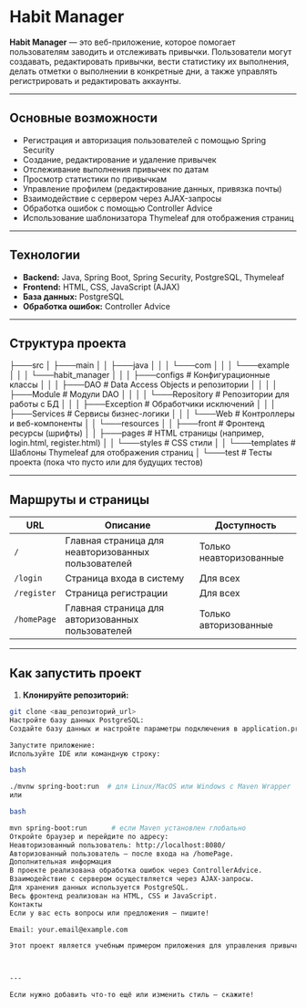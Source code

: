 # Habit Manager

**Habit Manager** — это веб-приложение, которое помогает пользователям заводить и отслеживать привычки. Пользователи могут создавать, редактировать привычки, вести статистику их выполнения, делать отметки о выполнении в конкретные дни, а также управлять регистрировать и редактировать аккаунты.

---

## Основные возможности

- Регистрация и авторизация пользователей с помощью Spring Security
- Создание, редактирование и удаление привычек
- Отслеживание выполнения привычек по датам
- Просмотр статистики по привычкам
- Управление профилем (редактирование данных, привязка почты)
- Взаимодействие с сервером через AJAX-запросы
- Обработка ошибок с помощью Controller Advice
- Использование шаблонизатора Thymeleaf для отображения страниц

---

## Технологии

- **Backend:** Java, Spring Boot, Spring Security, PostgreSQL, Thymeleaf
- **Frontend:** HTML, CSS, JavaScript (AJAX)
- **База данных:** PostgreSQL
- **Обработка ошибок:** Controller Advice

---

## Структура проекта

├───src │ ├───main │ │ ├───java │ │ │ └───com │ │ │ └───example │ │ │ └───habit_manager │ │ │ ├───configs # Конфигурационные классы │ │ │ ├───DAO # Data Access Objects и репозитории │ │ │ │ ├───Module # Модули DAO │ │ │ │ └───Repository # Репозитории для работы с БД │ │ │ ├───Exception # Обработчики исключений │ │ │ ├───Services # Сервисы бизнес-логики │ │ │ └───Web # Контроллеры и веб-компоненты │ │ └───resources │ │ ├───front # Фронтенд ресурсы (шрифты) │ │ ├───pages # HTML страницы (например, login.html, register.html) │ │ └───styles # CSS стили │ │ └───templates # Шаблоны Thymeleaf для отображения страниц │ └───test # Тесты проекта (пока что пусто или для будущих тестов)



---

## Маршруты и страницы

| URL                | Описание                                              | Доступность                     |
|--------------------|--------------------------------------------------------|--------------------------------|
| `/`                | Главная страница для неавторизованных пользователей  | Только неавторизованные        |
| `/login`           | Страница входа в систему                                | Для всех                       |
| `/register`        | Страница регистрации                                   | Для всех                       |
| `/homePage`        | Главная страница для авторизованных пользователей     | Только авторизованные         |

---

## Как запустить проект

1. **Клонируйте репозиторий:**

```bash
git clone <ваш_репозиторий_url>
Настройте базу данных PostgreSQL:
Создайте базу данных и настройте параметры подключения в application.properties или application.yml.

Запустите приложение:
Используйте IDE или командную строку:

bash

./mvnw spring-boot:run  # для Linux/MacOS или Windows с Maven Wrapper
или

bash

mvn spring-boot:run      # если Maven установлен глобально
Откройте браузер и перейдите по адресу:
Неавторизованный пользователь: http://localhost:8080/
Авторизованный пользователь — после входа на /homePage.
Дополнительная информация
В проекте реализована обработка ошибок через ControllerAdvice.
Взаимодействие с сервером осуществляется через AJAX-запросы.
Для хранения данных используется PostgreSQL.
Весь фронтенд реализован на HTML, CSS и JavaScript.
Контакты
Если у вас есть вопросы или предложения — пишите!

Email: your.email@example.com

Этот проект является учебным примером приложения для управления привычками.



---

Если нужно добавить что-то ещё или изменить стиль — скажите!
